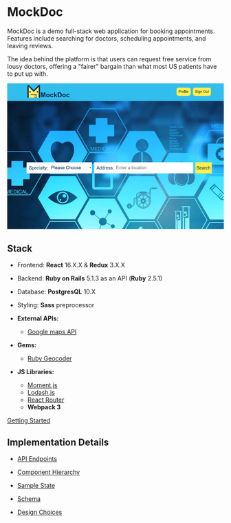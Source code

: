 # MockDoc

MockDoc is a demo full-stack web application for booking appointments. Features include searching for doctors, scheduling appointments, and leaving reviews.

The idea behind the platform is that users can request free service from lousy doctors, offering a "fairer" bargain than what most US patients have to put up with.

![MockDoc](./docs/images/mockdoc.png)

## Stack

* Frontend: **React** 16.X.X & **Redux** 3.X.X
* Backend: **Ruby on Rails** 5.1.3 as an API (**Ruby** 2.5.1)
* Database: **PostgresQL** 10.X
* Styling: **Sass** preprocessor

* **External APIs:**
  * [Google maps API](https://developers.google.com/maps/documentation/javascript/)

* **Gems:**
  * [Ruby Geocoder](https://github.com/alexreisner/geocoder)

* **JS Libraries:**
  * [Moment.js](https://momentjs.com/docs/)
  * [Lodash.js](https://lodash.com)
  * [React Router](https://github.com/ReactTraining/react-router)
  * **Webpack 3**

[Getting Started][setup]

[setup]: docs/setup.md

## Implementation Details

* [API Endpoints][API Endpoints]
* [Component Hierarchy][hierarchy]
* [Sample State][state]
* [Schema][schema]
* [Design Choices][choices]

  [API Endpoints]: docs/api-endpoints.md
  [hierarchy]: docs/component-hierarchy.md
  [state]: docs/sample-state.md
  [schema]: docs/schema.md
  [choices]: docs/choices.md
